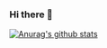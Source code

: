 ### Hi there 👋

[![Anurag's github stats](https://github-readme-stats.vercel.app/api?username=pppeum62)](https://github.com/anuraghazra/github-readme-stats)

<!--
**pppeum62/pppeum62** is a ✨ _special_ ✨ repository because its `README.md` (this file) appears on your GitHub profile.

Here are some ideas to get you started:

- 🔭 I’m currently working on ...
- 🌱 I’m currently learning ...
- 👯 I’m looking to collaborate on ...
- 🤔 I’m looking for help with ...
- 💬 Ask me about ...
- 📫 How to reach me: ...
- 😄 Pronouns: ...
- ⚡ Fun fact: ...
-->
